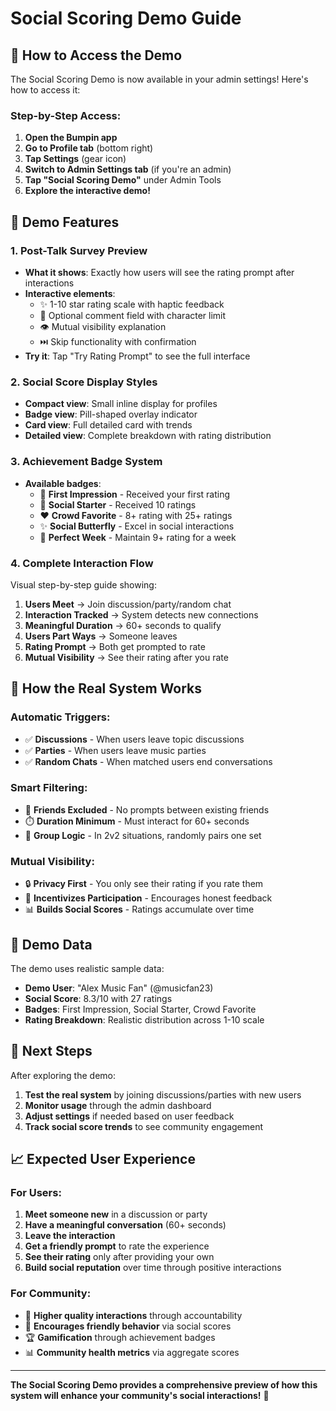 # Social Scoring Demo Guide

## 🎯 How to Access the Demo

The Social Scoring Demo is now available in your admin settings! Here's how to access it:

### Step-by-Step Access:
1. **Open the Bumpin app**
2. **Go to Profile tab** (bottom right)
3. **Tap Settings** (gear icon)
4. **Switch to Admin Settings tab** (if you're an admin)
5. **Tap "Social Scoring Demo"** under Admin Tools
6. **Explore the interactive demo!**

## 📱 Demo Features

### 1. **Post-Talk Survey Preview**
- **What it shows**: Exactly how users will see the rating prompt after interactions
- **Interactive elements**:
  - ✨ 1-10 star rating scale with haptic feedback
  - 💬 Optional comment field with character limit
  - 👁️ Mutual visibility explanation
  - ⏭️ Skip functionality with confirmation
- **Try it**: Tap "Try Rating Prompt" to see the full interface

### 2. **Social Score Display Styles**
- **Compact view**: Small inline display for profiles
- **Badge view**: Pill-shaped overlay indicator
- **Card view**: Full detailed card with trends
- **Detailed view**: Complete breakdown with rating distribution

### 3. **Achievement Badge System**
- **Available badges**:
  - 🌟 **First Impression** - Received your first rating
  - 👥 **Social Starter** - Received 10 ratings
  - ❤️ **Crowd Favorite** - 8+ rating with 25+ ratings
  - ✨ **Social Butterfly** - Excel in social interactions
  - 👑 **Perfect Week** - Maintain 9+ rating for a week

### 4. **Complete Interaction Flow**
Visual step-by-step guide showing:
1. **Users Meet** → Join discussion/party/random chat
2. **Interaction Tracked** → System detects new connections
3. **Meaningful Duration** → 60+ seconds to qualify
4. **Users Part Ways** → Someone leaves
5. **Rating Prompt** → Both get prompted to rate
6. **Mutual Visibility** → See their rating after you rate

## 🔧 How the Real System Works

### **Automatic Triggers:**
- ✅ **Discussions** - When users leave topic discussions
- ✅ **Parties** - When users leave music parties  
- ✅ **Random Chats** - When matched users end conversations

### **Smart Filtering:**
- 🚫 **Friends Excluded** - No prompts between existing friends
- ⏱️ **Duration Minimum** - Must interact for 60+ seconds
- 👥 **Group Logic** - In 2v2 situations, randomly pairs one set

### **Mutual Visibility:**
- 🔒 **Privacy First** - You only see their rating if you rate them
- 🎯 **Incentivizes Participation** - Encourages honest feedback
- 📊 **Builds Social Scores** - Ratings accumulate over time

## 🎨 Demo Data

The demo uses realistic sample data:
- **Demo User**: "Alex Music Fan" (@musicfan23)
- **Social Score**: 8.3/10 with 27 ratings
- **Badges**: First Impression, Social Starter, Crowd Favorite
- **Rating Breakdown**: Realistic distribution across 1-10 scale

## 🚀 Next Steps

After exploring the demo:
1. **Test the real system** by joining discussions/parties with new users
2. **Monitor usage** through the admin dashboard
3. **Adjust settings** if needed based on user feedback
4. **Track social score trends** to see community engagement

## 📈 Expected User Experience

### **For Users:**
1. **Meet someone new** in a discussion or party
2. **Have a meaningful conversation** (60+ seconds)
3. **Leave the interaction**
4. **Get a friendly prompt** to rate the experience
5. **See their rating** only after providing your own
6. **Build social reputation** over time through positive interactions

### **For Community:**
- 🌟 **Higher quality interactions** through accountability
- 🤝 **Encourages friendly behavior** via social scores
- 🏆 **Gamification** through achievement badges
- 📊 **Community health metrics** via aggregate scores

---

**The Social Scoring Demo provides a comprehensive preview of how this system will enhance your community's social interactions!** 🎉
